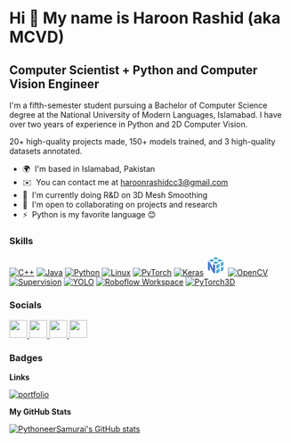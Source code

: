 Hi 👋 My name is Haroon Rashid (aka MCVD)
================================================================================================================================================

Computer Scientist + Python and Computer Vision Engineer
---------------------------------------------------------

I'm a fifth-semester student pursuing a Bachelor of Computer Science degree at the National University of Modern Languages, Islamabad. I have over two years of experience in Python and 2D Computer Vision.

20+ high-quality projects made, 150+ models trained, and 3 high-quality datasets annotated.

*   🌍  I'm based in Islamabad, Pakistan
*   ✉️  You can contact me at [haroonrashidcc3@gmail.com](mailto:haroonrashidcc3@gmail.com)
*   🚀  I'm currently doing R&D on 3D Mesh Smoothing
*   🤝  I'm open to collaborating on projects and research
*   ⚡  Python is my favorite language 😊

### Skills

<p align="left">
<a href="https://docs.microsoft.com/en-us/cpp/?view=msvc-170" target="_blank" rel="noreferrer"><img src="https://raw.githubusercontent.com/danielcranney/readme-generator/main/public/icons/skills/cplusplus-colored.svg" width="36" height="36" alt="C++" /></a>
<a href="https://www.oracle.com/java/" target="_blank" rel="noreferrer"><img src="https://raw.githubusercontent.com/danielcranney/readme-generator/main/public/icons/skills/java-colored.svg" width="36" height="36" alt="Java" /></a>
<a href="https://www.python.org/" target="_blank" rel="noreferrer"><img src="https://raw.githubusercontent.com/danielcranney/readme-generator/main/public/icons/skills/python-colored.svg" width="36" height="36" alt="Python" /></a>
<a href="https://www.linux.org" target="_blank" rel="noreferrer"><img src="https://raw.githubusercontent.com/danielcranney/readme-generator/main/public/icons/skills/linux-colored.svg" width="36" height="36" alt="Linux" /></a>
<a href="https://pytorch.org/" target="_blank" rel="noreferrer"><img src="https://raw.githubusercontent.com/danielcranney/readme-generator/main/public/icons/skills/pytorch-colored.svg" width="36" height="36" alt="PyTorch" /></a>
<a href="https://keras.io/" target="_blank" rel="noreferrer"><img src="https://github.com/valohai/ml-logos/blob/master/keras.svg" width="36" height="36" alt="Keras" /></a>
<a href="https://pytorch.org/" target="_blank" rel="noreferrer"><a href="https://numpy.org/" target="_blank" rel="noreferrer"><img src="https://github.com/valohai/ml-logos/blob/master/numpy.svg" width="36" height="36" alt="Numpy" /></a>
<a href="https://opencv.org/" target="_blank" rel="noreferrer"><img src="https://logodix.com/logo/1989926.png" width="36" height="36" alt="OpenCV" /></a>
<a href="https://supervision.roboflow.com/latest/" target="_blank" rel="noreferrer"><img src="https://supervision.roboflow.com/assets/supervision-lenny.png" width="36" height="36" alt="Supervision" /></a>
<a href="https://docs.ultralytics.com/" target="_blank" rel="noreferrer"><img src="https://pluspng.com/img-png/yolo-png--1337.png" width="36" height="36" alt="YOLO" /></a>
<a href="https://universe.roboflow.com/primaryws/" target="_blank" rel="noreferrer"><img src="https://avatars.githubusercontent.com/u/53104118?s=280&v=4" width="36" height="36" alt="Roboflow Workspace" /></a>
<a href="https://pytorch3d.org/" target="_blank" rel="noreferrer"><img src="https://pytorch3d.org/img/pytorch3dfavicon.png" width="36" height="36" alt="PyTorch3D" /></a>
</p>

### Socials

<p align="left"> <a href="https://www.github.com/PythoneerSamurai" target="_blank" rel="noreferrer"> <picture> <source media="(prefers-color-scheme: light)" srcset="https://raw.githubusercontent.com/danielcranney/readme-generator/main/public/icons/socials/github-dark.svg" /> <source media="(prefers-color-scheme: dark)" srcset="https://raw.githubusercontent.com/danielcranney/readme-generator/main/public/icons/socials/github.svg" /> <img src="https://raw.githubusercontent.com/danielcranney/readme-generator/main/public/icons/socials/github.svg" width="32" height="32" /> </picture> </a> <a href="https://www.linkedin.com/in/haroonrashidmcvd" target="_blank" rel="noreferrer"> <picture> <source media="(prefers-color-scheme: dark)" srcset="https://raw.githubusercontent.com/danielcranney/readme-generator/main/public/icons/socials/linkedin-dark.svg" /> <source media="(prefers-color-scheme: light)" srcset="https://raw.githubusercontent.com/danielcranney/readme-generator/main/public/icons/socials/linkedin.svg" /> <img src="https://raw.githubusercontent.com/danielcranney/readme-generator/main/public/icons/socials/linkedin.svg" width="32" height="32" /> </picture> <a href="https://www.kaggle.com/pythonistasamurai/models" target="_blank" rel="noreferrer"> <picture> <source media="(prefers-color-scheme: dark)" srcset="https://cdn4.iconfinder.com/data/icons/logos-and-brands/512/189_Kaggle_logo_logos-1024.png" /> <source media="(prefers-color-scheme: light)" srcset="https://cdn4.iconfinder.com/data/icons/logos-and-brands/512/189_Kaggle_logo_logos-1024.png" /> <img src="https://cdn4.iconfinder.com/data/icons/logos-and-brands/512/189_Kaggle_logo_logos-1024.png" width="32" height="32" /> <a href="https://universe.roboflow.com/primaryws/" target="_blank" rel="noreferrer"> <picture> <source media="(prefers-color-scheme: dark)" srcset="https://bookface-images.s3.amazonaws.com/small_logos/ba0036069bd338a4c6188cb137722d8f584d0016.png" /> <source media="(prefers-color-scheme: light)" srcset="https://bookface-images.s3.amazonaws.com/small_logos/ba0036069bd338a4c6188cb137722d8f584d0016.png" /> <img src="https://bookface-images.s3.amazonaws.com/small_logos/ba0036069bd338a4c6188cb137722d8f584d0016.png" width="32" height="32" /> </picture></a></p>

### Badges

<b>Links</b>

[![portfolio](https://img.shields.io/badge/my_portfolio-000?style=for-the-badge&logo=ko-fi&logoColor=white)](https://haroonrashid-portfolio.streamlit.app/)

<b>My GitHub Stats</b>

<a href="http://www.github.com/PythoneerSamurai"><img src="https://github-readme-stats.vercel.app/api?username=PythoneerSamurai&show_icons=true&hide=&count_private=true&title_color=0891b2&text_color=ffffff&icon_color=0891b2&bg_color=1c1917&hide_border=true&show_icons=true" alt="PythoneerSamurai's GitHub stats" /></a>
